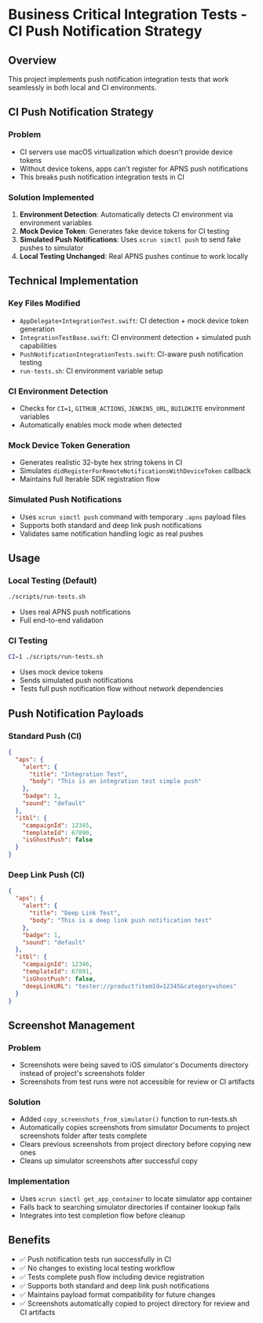 # Business Critical Integration Tests - CI Push Notification Strategy

## Overview
This project implements push notification integration tests that work seamlessly in both local and CI environments.

## CI Push Notification Strategy

### Problem
- CI servers use macOS virtualization which doesn't provide device tokens
- Without device tokens, apps can't register for APNS push notifications
- This breaks push notification integration tests in CI

### Solution Implemented
1. **Environment Detection**: Automatically detects CI environment via environment variables
2. **Mock Device Token**: Generates fake device tokens for CI testing 
3. **Simulated Push Notifications**: Uses `xcrun simctl push` to send fake pushes to simulator
4. **Local Testing Unchanged**: Real APNS pushes continue to work locally

## Technical Implementation

### Key Files Modified
- `AppDelegate+IntegrationTest.swift`: CI detection + mock device token generation
- `IntegrationTestBase.swift`: CI environment detection + simulated push capabilities
- `PushNotificationIntegrationTests.swift`: CI-aware push notification testing
- `run-tests.sh`: CI environment variable setup

### CI Environment Detection
- Checks for `CI=1`, `GITHUB_ACTIONS`, `JENKINS_URL`, `BUILDKITE` environment variables
- Automatically enables mock mode when detected

### Mock Device Token Generation
- Generates realistic 32-byte hex string tokens in CI
- Simulates `didRegisterForRemoteNotificationsWithDeviceToken` callback
- Maintains full Iterable SDK registration flow

### Simulated Push Notifications
- Uses `xcrun simctl push` command with temporary `.apns` payload files
- Supports both standard and deep link push notifications
- Validates same notification handling logic as real pushes

## Usage

### Local Testing (Default)
```bash
./scripts/run-tests.sh
```
- Uses real APNS push notifications
- Full end-to-end validation

### CI Testing
```bash
CI=1 ./scripts/run-tests.sh
```
- Uses mock device tokens
- Sends simulated push notifications
- Tests full push notification flow without network dependencies

## Push Notification Payloads

### Standard Push (CI)
```json
{
  "aps": {
    "alert": {
      "title": "Integration Test",
      "body": "This is an integration test simple push"
    },
    "badge": 1,
    "sound": "default"
  },
  "itbl": {
    "campaignId": 12345,
    "templateId": 67890,
    "isGhostPush": false
  }
}
```

### Deep Link Push (CI)
```json
{
  "aps": {
    "alert": {
      "title": "Deep Link Test", 
      "body": "This is a deep link push notification test"
    },
    "badge": 1,
    "sound": "default"
  },
  "itbl": {
    "campaignId": 12346,
    "templateId": 67891,
    "isGhostPush": false,
    "deepLinkURL": "tester://product?itemId=12345&category=shoes"
  }
}
```

## Screenshot Management

### Problem
- Screenshots were being saved to iOS simulator's Documents directory instead of project's screenshots folder
- Screenshots from test runs were not accessible for review or CI artifacts

### Solution
- Added `copy_screenshots_from_simulator()` function to run-tests.sh
- Automatically copies screenshots from simulator Documents to project screenshots folder after tests complete
- Clears previous screenshots from project directory before copying new ones
- Cleans up simulator screenshots after successful copy

### Implementation
- Uses `xcrun simctl get_app_container` to locate simulator app container
- Falls back to searching simulator directories if container lookup fails
- Integrates into test completion flow before cleanup

## Benefits
- ✅ Push notification tests run successfully in CI
- ✅ No changes to existing local testing workflow  
- ✅ Tests complete push flow including device registration
- ✅ Supports both standard and deep link push notifications
- ✅ Maintains payload format compatibility for future changes
- ✅ Screenshots automatically copied to project directory for review and CI artifacts
